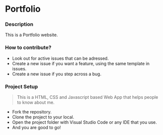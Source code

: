 # Portfolio

### Description
This is a Portfolio website.

### How to contribute?
- Look out for active issues that can be adressed.
- Create a new issue if you want a feature, using the same template in issues.
- Create a new issue if you step across a bug.

### Project Setup
>This is a HTML, CSS and Javascript based Web App that helps people to know about me.

- Fork the repository.
- Clone the project to your local.
- Open the project folder with Visual Studio Code or any IDE that you use.
- And you are good to go!
